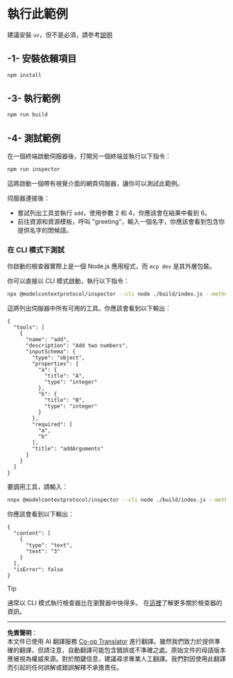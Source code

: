 <!--
CO_OP_TRANSLATOR_METADATA:
{
  "original_hash": "6ebbb78b04c9b1f6c2367c713524fc95",
  "translation_date": "2025-09-03T15:59:16+00:00",
  "source_file": "03-GettingStarted/01-first-server/solution/typescript/README.md",
  "language_code": "mo"
}
-->
# 執行此範例

建議安裝 `uv`，但不是必須，請參考[說明](https://docs.astral.sh/uv/#highlights)

## -1- 安裝依賴項目

```bash
npm install
```

## -3- 執行範例

```bash
npm run build
```

## -4- 測試範例

在一個終端啟動伺服器後，打開另一個終端並執行以下指令：

```bash
npm run inspector
```

這將啟動一個帶有視覺介面的網頁伺服器，讓你可以測試此範例。

伺服器連接後：

- 嘗試列出工具並執行 `add`，使用參數 2 和 4，你應該會在結果中看到 6。
- 前往資源和資源模板，呼叫 "greeting"，輸入一個名字，你應該會看到包含你提供名字的問候語。

### 在 CLI 模式下測試

你啟動的檢查器實際上是一個 Node.js 應用程式，而 `mcp dev` 是其外層包裝。

你可以直接以 CLI 模式啟動，執行以下指令：

```bash
npx @modelcontextprotocol/inspector --cli node ./build/index.js --method tools/list
```

這將列出伺服器中所有可用的工具。你應該會看到以下輸出：

```text
{
  "tools": [
    {
      "name": "add",
      "description": "Add two numbers",
      "inputSchema": {
        "type": "object",
        "properties": {
          "a": {
            "title": "A",
            "type": "integer"
          },
          "b": {
            "title": "B",
            "type": "integer"
          }
        },
        "required": [
          "a",
          "b"
        ],
        "title": "addArguments"
      }
    }
  ]
}
```

要調用工具，請輸入：

```bash
nnpx @modelcontextprotocol/inspector --cli node ./build/index.js --method tools/call --tool-name add --tool-arg a=1 --tool-arg b=2
```

你應該會看到以下輸出：

```text
{
  "content": [
    {
      "type": "text",
      "text": "3"
    }
  ],
  "isError": false
}
```

> [!TIP]
> 通常以 CLI 模式執行檢查器比在瀏覽器中快得多。
> 在[這裡](https://github.com/modelcontextprotocol/inspector)了解更多關於檢查器的資訊。

---

**免責聲明**：  
本文件已使用 AI 翻譯服務 [Co-op Translator](https://github.com/Azure/co-op-translator) 進行翻譯。雖然我們致力於提供準確的翻譯，但請注意，自動翻譯可能包含錯誤或不準確之處。原始文件的母語版本應被視為權威來源。對於關鍵信息，建議尋求專業人工翻譯。我們對因使用此翻譯而引起的任何誤解或錯誤解釋不承擔責任。